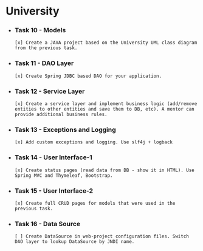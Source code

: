 # University
- ### Task 10 - Models
      [x] Create a JAVA project based on the University UML class diagram from the previous task.
- ### Task 11 - DAO Layer
      [x] Create Spring JDBC based DAO for your application.
- ### Task 12 - Service Layer
      [x] Create a service layer and implement business logic (add/remove entities to other entities and save them to DB, etc). A mentor can provide additional business rules.
- ### Task 13 - Exceptions and Logging
      [x] Add custom exceptions and logging. Use slf4j + logback
- ### Task 14 - User Interface-1
      [x] Create status pages (read data from DB - show it in HTML). Use Spring MVC and Thymeleaf, Bootstrap. 
- ### Task 15 - User Interface-2
      [x] Create full CRUD pages for models that were used in the previous task.
- ### Task 16 - Data Source
      [ ] Create DataSource in web-project configuration files. Switch DAO layer to lookup DataSource by JNDI name.